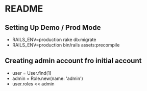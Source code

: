 # README

## Setting Up Demo / Prod Mode

* RAILS_ENV=production rake db:migrate
* RAILS_ENV=production bin/rails assets:precompile

## Creating admin account fro initial account
* user = User.find(1)
* admin = Role.new(name: 'admin')
* user.roles << admin

